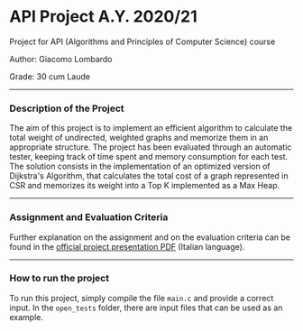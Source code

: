 # API Project A.Y. 2020/21
Project for API (Algorithms and Principles of Computer Science) course

Author: Giacomo Lombardo 

Grade: 30 cum Laude

---

### Description of the Project

The aim of this project is to implement an efficient algorithm to calculate the total weight of undirected, weighted graphs and memorize them in an appropriate structure. The project has been evaluated through an automatic tester, keeping track of time spent and memory consumption for each test. 
The solution consists in the implementation of an optimized version of Dijkstra's Algorithm, that calculates the total cost of a graph represented in CSR and memorizes its weight into a Top K implemented as a Max Heap. 

---

### Assignment and Evaluation Criteria

Further explanation on the assignment and on the evaluation criteria can be found in the [official project presentation PDF](https://github.com/giacomolmb/API_Project_2021/blob/main/Presentazione%20Prova%20Finale%202021.pdf) (Italian language).

---

### How to run the project

To run this project, simply compile the file `main.c` and provide a correct input. In the `open_tests` folder, there are input files that can be used as an example. 
